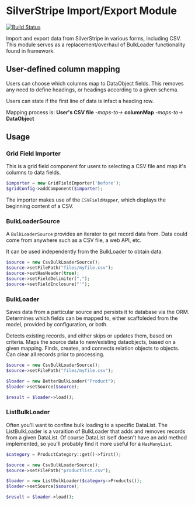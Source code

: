 # SilverStripe Import/Export Module

[![Build Status](https://travis-ci.org/burnbright/silverstripe-importexport.svg?branch=master)](https://travis-ci.org/burnbright/silverstripe-importexport)

Import and export data from SilverStripe in various forms, including CSV. This module serves as a replacement/overhaul of BulkLoader functionality found in framework.

## User-defined column mapping

Users can choose which columns map to DataObject fields. This removes any need to define headings, or headings according to a given schema.

Users can state if the first line of data is infact a heading row.

Mapping process is:
**User's CSV file** *-maps-to->* **columnMap** *-maps-to->* **DataObject**

## Usage

### Grid Field Importer

This is a grid field component for users to selecting a CSV file and map it's columns to data fields.

```php
$importer = new GridFieldImporter('before');
$gridConfig->addComponent($importer);
```

The importer makes use of the `CSVFieldMapper`, which displays the beginning content of a CSV.

### BulkLoaderSource

A `BulkLoaderSource` provides an iterator to get record data from. Data could come from anywhere such as a CSV file, a web API, etc.

It can be used independently from the BulkLoader to obtain data.

```php
$source = new CsvBulkLoaderSource();
$source->setFilePath("files/myfile.csv");
$source->setHasHeader(true);
$source->setFieldDelimiter(",");
$source->setFieldEnclosure("'");
```

### BulkLoader

Saves data from a particular source and persists it to database via the ORM.
Determines which fields can be mapped to, either scaffoleded from the model, provided by configuration, or both.

Detects existing records, and either skips or updates them, based on criteria.
Maps the source data to new/existing dataobjects, based on a given mapping.
Finds, creates, and connects relation objects to objects.
Can clear all records prior to processing.

```php
$source = new CsvBulkLoaderSource();
$source->setFilePath("files/myfile.csv");

$loader = new BetterBulkLoader("Product");
$loader->setSource($source);

$result = $loader->load();
```

### ListBulkLoader

Often you'll want to confine bulk loading to a specific DataList. The ListBulkLoader is a varaition of BulkLoader that adds and removes records from a given DataList. Of course DataList iself doesn't have an add method implemented, so you'll probably find it more useful for a `HasManyList`.

```php
$category = ProductCategory::get()->first();

$source = new CsvBulkLoaderSource();
$source->setFilePath("productlist.csv");

$loader = new ListBulkLoader($category->Products());
$loader->setSource($source);

$result = $loader->load();
```
